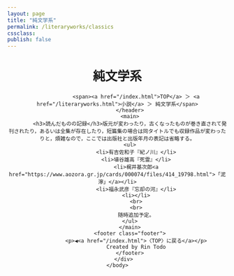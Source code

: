 ```yaml
---
layout: page
title: "純文学系"
permalink: /literaryworks/classics
cssclass:
publish: false
---
```




<html lang="ja">
   <head>

   </head>
    <body>
        <div class="wrap">
            <header>
                <h1>純文学系</h1>

                <span><a href="/index.html">TOP</a> ＞ <a href="/literaryworks.html">小説</a> ＞ 純文学系</span>
            </header>
            <main>
            <h3>読んだものの記録</h3>版元が変わったり，古くなったものが巻き直されて発刊されたり，あるいは全集が存在したり，短篇集の場合は同タイトルでも収録作品が変わったりと，煩雑なので，ここでは出版社と出版年月の表記は省略する。
            <ul>
                <li>有吉佐和子『紀ノ川』</li>
                <li>埴谷雄高『死霊』</li>
                <li>梶井基次郎<a href="https://www.aozora.gr.jp/cards/000074/files/414_19798.html">「泥濘」</a></li>
                <li>福永武彦『忘却の河』</li>
                <li></li>
                <br>
                <br>
                随時追加予定。
            </ul>
            </main>
            <footer class="footer">
                <p>◀<a href="/index.html">〈TOP〉に戻る</a></p>
                Created by Rin Todo
            </footer>
        </div>
    </body>
</html>
